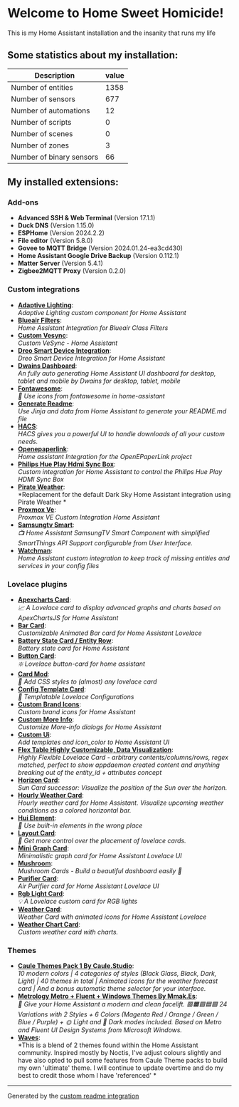 # Welcome to Home Sweet Homicide!

This is my Home Assistant installation and the insanity that runs my life

## Some statistics about my installation:

Description | value
-- | --
Number of entities | 1358
Number of sensors | 677
Number of automations | 12
Number of scripts | 0
Number of scenes | 0
Number of zones | 3
Number of binary sensors | 66

## My installed extensions:

### Add-ons
- **Advanced SSH & Web Terminal** (Version 17.1.1)
- **Duck DNS** (Version 1.15.0)
- **ESPHome** (Version 2024.2.2)
- **File editor** (Version 5.8.0)
- **Govee to MQTT Bridge** (Version 2024.01.24-ea3cd430)
- **Home Assistant Google Drive Backup** (Version 0.112.1)
- **Matter Server** (Version 5.4.1)
- **Zigbee2MQTT Proxy** (Version 0.2.0)


### Custom integrations
- [**Adaptive Lighting**](https://github.com/basnijholt/adaptive-lighting):<br /> *Adaptive Lighting custom component for Home Assistant*
- [**Blueair Filters**](https://github.com/dahlb/ha_blueair):<br /> *Home Assistant Integration for Blueair Class Filters*
- [**Custom Vesync**](https://github.com/micahqcade/custom_vesync):<br /> *Custom VeSync - Home Assistant*
- [**Dreo Smart Device Integration**](https://github.com/JeffSteinbok/hass-dreo):<br /> *Dreo Smart Device Integration for Home Assistant*
- [**Dwains Dashboard**](https://github.com/dwainscheeren/dwains-lovelace-dashboard):<br /> *An fully auto generating Home Assistant UI dashboard for desktop, tablet and mobile by Dwains for desktop, tablet, mobile*
- [**Fontawesome**](https://github.com/thomasloven/hass-fontawesome):<br /> *🔹 Use icons from fontawesome in home-assistant*
- [**Generate Readme**](https://github.com/custom-components/readme):<br /> *Use Jinja and data from Home Assistant to generate your README.md file*
- [**HACS**](https://github.com/hacs/integration):<br /> *HACS gives you a powerful UI to handle downloads of all your custom needs.*
- [**Openepaperlink**](https://github.com/jonasniesner/open_epaper_link_homeassistant):<br /> *Home assistant Integration for the OpenEPaperLink project*
- [**Philips Hue Play Hdmi Sync Box**](https://github.com/mvdwetering/huesyncbox):<br /> *Custom integration for Home Assistant to control the Philips Hue Play HDMI Sync Box*
- [**Pirate Weather**](https://github.com/Pirate-Weather/pirate-weather-ha):<br /> *Replacement for the default Dark Sky Home Assistant integration using Pirate Weather *
- [**Proxmox Ve**](https://github.com/dougiteixeira/proxmoxve):<br /> *Proxmox VE Custom Integration Home Assistant*
- [**Samsungtv Smart**](https://github.com/ollo69/ha-samsungtv-smart):<br /> *📺 Home Assistant SamsungTV Smart Component with simplified SmartThings API Support configurable from User Interface.*
- [**Watchman**](https://github.com/dummylabs/thewatchman):<br /> *Home Assistant custom integration to keep track of missing entities and services in your config files*

### Lovelace plugins
- [**Apexcharts Card**](https://github.com/RomRider/apexcharts-card):<br /> *📈 A Lovelace card to display advanced graphs and charts based on ApexChartsJS for Home Assistant*
- [**Bar Card**](https://github.com/custom-cards/bar-card):<br /> *Customizable Animated Bar card for Home Assistant Lovelace*
- [**Battery State Card / Entity Row**](https://github.com/maxwroc/battery-state-card):<br /> *Battery state card for Home Assistant*
- [**Button Card**](https://github.com/custom-cards/button-card):<br /> *❇️ Lovelace button-card for home assistant*
- [**Card Mod**](https://github.com/thomasloven/lovelace-card-mod):<br /> *🔹 Add CSS styles to (almost) any lovelace card*
- [**Config Template Card**](https://github.com/iantrich/config-template-card):<br /> *📝 Templatable Lovelace Configurations*
- [**Custom Brand Icons**](https://github.com/elax46/custom-brand-icons):<br /> *Custom brand icons for Home Assistant*
- [**Custom More Info**](https://github.com/Mariusthvdb/custom-more-info):<br /> *Customize More-info dialogs for Home Assistant*
- [**Custom Ui**](https://github.com/Mariusthvdb/custom-ui):<br /> *Add templates and icon_color to Home Assistant UI*
- [**Flex Table   Highly Customizable, Data Visualization**](https://github.com/custom-cards/flex-table-card):<br /> *Highly Flexible Lovelace Card - arbitrary contents/columns/rows, regex matched, perfect to show appdaemon created content and anything breaking out of the entity_id + attributes concept*
- [**Horizon Card**](https://github.com/rejuvenate/lovelace-horizon-card):<br /> *Sun Card successor: Visualize the position of the Sun over the horizon.*
- [**Hourly Weather Card**](https://github.com/decompil3d/lovelace-hourly-weather):<br /> *Hourly weather card for Home Assistant. Visualize upcoming weather conditions as a colored horizontal bar.*
- [**Hui Element**](https://github.com/thomasloven/lovelace-hui-element):<br /> *🔹 Use built-in elements in the wrong place*
- [**Layout Card**](https://github.com/thomasloven/lovelace-layout-card):<br /> *🔹 Get more control over the placement of lovelace cards.*
- [**Mini Graph Card**](https://github.com/kalkih/mini-graph-card):<br /> *Minimalistic graph card for Home Assistant Lovelace UI*
- [**Mushroom**](https://github.com/piitaya/lovelace-mushroom):<br /> *Mushroom Cards - Build a beautiful dashboard easily 🍄*
- [**Purifier Card**](https://github.com/denysdovhan/purifier-card):<br /> *Air Purifier card for Home Assistant Lovelace UI*
- [**Rgb Light Card**](https://github.com/bokub/rgb-light-card):<br /> *💡 A Lovelace custom card for RGB lights*
- [**Weather Card**](https://github.com/bramkragten/weather-card):<br /> *Weather Card with animated icons for Home Assistant Lovelace*
- [**Weather Chart Card**](https://github.com/mlamberts78/weather-chart-card):<br /> *Custom weather card with charts.*

### Themes
- [**Caule Themes Pack 1   By Caule.Studio**](https://github.com/orickcorreia/caule-themes-pack-1):<br /> *10 modern colors  |  4 categories of styles (Black Glass, Black, Dark, Light)  |  40 themes in total  |  Animated icons for the weather forecast card  |  And a bonus automatic theme selector for your interface.*
- [**Metrology   Metro + Fluent + Windows Themes   By Mmak.Es**](https://github.com/Madelena/Metrology-for-Hass):<br /> *🎨 Give your Home Assistant a modern and clean facelift. 🟥🟧🟩🟦🟪 24 Variations with 2 Styles + 6 Colors (Magenta Red / Orange / Green / Blue / Purple) + 🌞 Light and 🌚 Dark modes included. Based on Metro and Fluent UI Design Systems from Microsoft Windows.*
- [**Waves**](https://github.com/tgcowell/waves):<br /> *This is a blend of 2 themes found within the Home Assistant community. Inspired mostly by Noctis, I've adjust colours slightly and have also opted to pull some features from Caule Theme packs to build my own 'ultimate' theme. I will continue to update overtime and do my best to credit those whom I have 'referenced' *


***

Generated by the [custom readme integration](https://github.com/custom-components/readme)